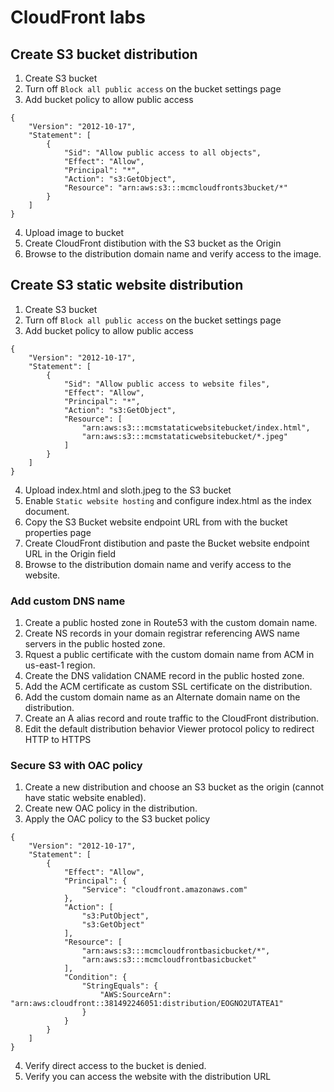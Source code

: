 # CloudFront labs

## Create S3 bucket distribution
1. Create S3 bucket
2. Turn off ```Block all public access``` on the bucket settings page
3. Add bucket policy to allow public access
```
{
    "Version": "2012-10-17",
    "Statement": [
        {
            "Sid": "Allow public access to all objects",
            "Effect": "Allow",
            "Principal": "*",
            "Action": "s3:GetObject",
            "Resource": "arn:aws:s3:::mcmcloudfronts3bucket/*"
        }
    ]
}
```
4. Upload image to bucket
5. Create CloudFront distibution with the S3 bucket as the Origin
6. Browse to the distribution domain name and verify access to the image.

## Create S3 static website distribution
1. Create S3 bucket
2. Turn off ```Block all public access``` on the bucket settings page
3. Add bucket policy to allow public access
```
{
    "Version": "2012-10-17",
    "Statement": [
        {
            "Sid": "Allow public access to website files",
            "Effect": "Allow",
            "Principal": "*",
            "Action": "s3:GetObject",
            "Resource": [
                "arn:aws:s3:::mcmstataticwebsitebucket/index.html",
                "arn:aws:s3:::mcmstataticwebsitebucket/*.jpeg"
            ]
        }
    ]
}
```
4. Upload index.html and sloth.jpeg to the S3 bucket
5. Enable ```Static website hosting``` and configure index.html as the index document.
6. Copy the S3 Bucket website endpoint URL from with the bucket properties page
7. Create CloudFront distibution and paste the Bucket website endpoint URL in the Origin field
8. Browse to the distribution domain name and verify access to the website.

### Add custom DNS name

1. Create a public hosted zone in Route53 with the custom domain name.
2. Create NS records in your domain registrar referencing AWS name servers in the public hosted zone.
3. Rquest a public certificate with the custom domain name from ACM in us-east-1 region.
4. Create the DNS validation CNAME record in the public hosted zone.
5. Add the ACM certificate as custom SSL certificate on the distribution.
6. Add the custom domain name as an Alternate domain name on the distribution.
7. Create an A alias record and route traffic to the CloudFront distribution.
8. Edit the default distribution behavior Viewer protocol policy to redirect HTTP to HTTPS

### Secure S3 with OAC policy

1. Create a new distribution and choose an S3 bucket as the origin (cannot have static website enabled).
2. Create new OAC policy in the distribution.
3. Apply the OAC policy to the S3 bucket policy
```
{
    "Version": "2012-10-17",
    "Statement": [
        {
            "Effect": "Allow",
            "Principal": {
                "Service": "cloudfront.amazonaws.com"
            },
            "Action": [
                "s3:PutObject",
                "s3:GetObject"
            ],
            "Resource": [
                "arn:aws:s3:::mcmcloudfrontbasicbucket/*",
                "arn:aws:s3:::mcmcloudfrontbasicbucket"
            ],
            "Condition": {
                "StringEquals": {
                    "AWS:SourceArn": "arn:aws:cloudfront::381492246051:distribution/EOGNO2UTATEA1"
                }
            }
        }
    ]
}
```
4. Verify direct access to the bucket is denied.
5. Verify you can access the website with the distribution URL